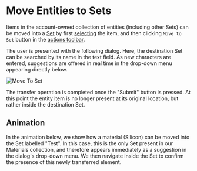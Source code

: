 # Move Entities to Sets

Items in the account-owned collection of entities (including other Sets) can be moved into a [Set](../sets.md) by first [selecting](select.md) the item, and then clicking `Move to Set` button <i class="zmdi zmdi-square-right zmdi-hc-border"></i> in the [actions toolbar](../../entities-general/ui/explorer.md#actions-toolbar). 

The user is presented with the following dialog. Here, the destination Set can be searched by its name in the text field. As new characters are entered, suggestions are offered in real time in the drop-down menu appearing directly below.

![Move To Set](/images/move-to-set.png "Move To Set")

The transfer operation is completed once the "Submit" button is pressed. At this point the entity item is no longer present at its original location, but rather inside the  destination Set. 

## Animation

In the animation below, we show how a material (Silicon) can be moved into the Set labelled "Test". In this case, this is the only Set present in our Materials collection, and therefore appears immediately as a suggestion in the dialog's drop-down menu. We then navigate inside the Set to confirm the presence of this newly transferred element.

<img data-gifffer="/images/Set-transfer-example.gif" />
